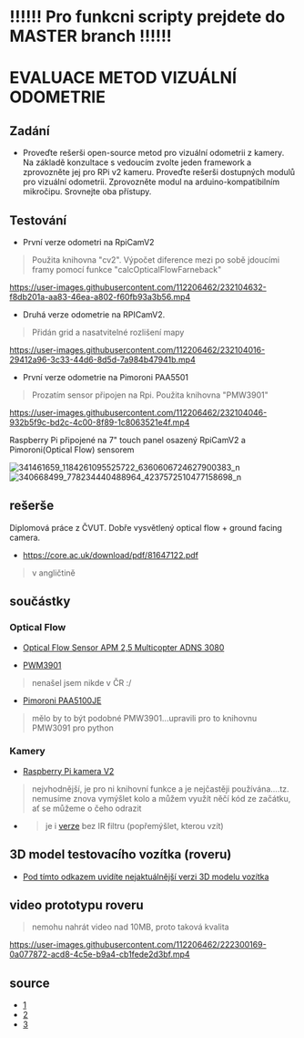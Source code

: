 
# !!!!!! Pro funkcni scripty prejdete do MASTER branch !!!!!!


# EVALUACE METOD VIZUÁLNÍ ODOMETRIE


## Zadání 
- Proveďte rešerši open-source metod pro vizuální odometrii z kamery. Na základě konzultace s vedoucím zvolte jeden framework a zprovozněte jej pro RPi v2 kameru. Proveďte rešerši dostupných modulů pro vizuální odometrii. Zprovozněte modul na arduino-kompatibilním mikročipu. Srovnejte oba přístupy.

## Testování 
- První verze odometri na RpiCamV2
> Použita knihovna "cv2". Výpočet diference mezi po sobě jdoucími framy pomocí funkce "calcOpticalFlowFarneback"

https://user-images.githubusercontent.com/112206462/232104632-f8db201a-aa83-46ea-a802-f60fb93a3b56.mp4

- Druhá verze odometrie na RPICamV2.
> Přidán grid a nasatvitelné rozlišení mapy

https://user-images.githubusercontent.com/112206462/232104016-29412a96-3c33-44d6-8d5d-7a984b47941b.mp4

- První verze odometrie na Pimoroni PAA5501 
> Prozatím sensor připojen na Rpi. Použita knihovna "PMW3901"

https://user-images.githubusercontent.com/112206462/232104046-932b5f9c-bd2c-4c00-8f89-1c8063521e4f.mp4

Raspberry Pi připojené na 7" touch panel osazený RpiCamV2 a Pimoroni(Optical Flow) sensorem

![341461659_1184261095525722_6360606724627900383_n](https://user-images.githubusercontent.com/112206462/232104096-8f363f1a-45c0-451d-a02b-0a2179048f92.jpg)
![340668499_778234440488964_4237572510477158698_n](https://user-images.githubusercontent.com/112206462/232104120-b92094dd-b910-4e12-b601-42423e852e70.jpg)


## rešerše
Diplomová práce z ČVUT. Dobře vysvětlený optical flow + ground facing camera.
- https://core.ac.uk/download/pdf/81647122.pdf
> v angličtině

## součástky
### Optical Flow
- [Optical Flow Sensor APM 2,5 Multicopter ADNS 3080]( https://dratek.cz/arduino/1383-optical-flow-sensor-apm2.5-multicopter-adns-3080-opticky-senzor-pro-arduino.html?utm_source=ehub&utm_medium=affiliate&ehub=d30bc48507464845a0b6d888e65bfc33)

- [PWM3901](https://www.aliexpress.com/item/1005002091547875.html?pdp_npi=2%40dis%21USD%21US%20%2415.16%21US%20%2412.13%21%21%21%21%21%402103222116774496407811127e047c%2112000018714134976%21btf&_t=pvid:bcf2b3b7-14b4-45c6-a6dc-e6720313ed10&afTraceInfo=1005002091547875__pc__pcBridgePPC__xxxxxx__1677449641&spm=a2g0o.ppclist.product.mainProduct) 
>  nenašel jsem nikde v ČR :/

- [Pimoroni PAA5100JE](https://rpishop.cz/senzory/3859-pimoroni-paa5100je-opticky-sledovaci-senzor-spi-breakout-modul-0769894018262.html)
> mělo by to být podobné PMW3901...upravili pro to knihovnu PMW3091 pro python
### Kamery
- [Raspberry Pi kamera V2](https://rpishop.cz/mipi-kamerove-moduly/329-raspberry-pi-kamera-modul-v2.html?gclid=Cj0KCQiAo-yfBhD_ARIsANr56g5VIHvnlIzASSeSK-qNFbvD6W1O3ZsQqv9FN3JUUhNKdE-j2TJ5GYIaApptEALw_wcB)
>nejvhodnější, je pro ni knihovní funkce a je nejčastěji používána....tz. nemusíme znova vymýšlet kolo a můžem využít něčí kód ze začátku, ať se můžeme o čeho odrazit
- > je i [verze](https://rpishop.cz/mipi-kamerove-moduly/331-raspberry-pi-noir-kamera-modul-v2.html) bez IR filtru (popřemýšlet, kterou vzít)


## 3D model testovacího vozítka (roveru)
- [Pod tímto odkazem uvidíte nejaktuálnější verzi 3D modelu vozítka](https://a360.co/3IGsfze)

## video prototypu roveru
> nemohu nahrát video nad 10MB, proto taková kvalita

https://user-images.githubusercontent.com/112206462/222300169-0a077872-acd8-4c5e-b9a4-cb1fede2d3bf.mp4



## source
- [1](https://www.youtube.com/watch?v=N451VeA8XRA)
- [2](https://github.com/niconielsen32)
- [3](https://www.youtube.com/watch?v=b7f1M1kpY8k&t=73s)
